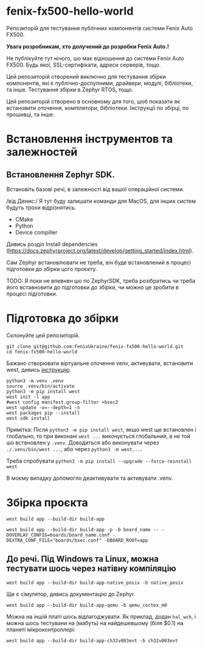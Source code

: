 # fenix-fx500-hello-world

Репозиторій для тестування публічних компонентів системи Fenix Auto FX500.

**Увага розробникам, хто долучений до розробки Fenix Auto.!**

Не публікуйте тут нічого, шо має відношення до системи Fenix Auto FX500.
Будь якої, SSL-сертифікати, адреси серверів, тощо.

Цей репозиторій створений виключно для тестування збірки компонентів,
які є публічно-доспупними, драйвери, модулі, бібліотеки, та інше.
Тестування збірки в Zephyr RTOS, тощо.

Цей репозиторій створено в основному для того, шоб показати як встановити оточення,
компілятори, бібліотеки. Інструкції по збірці, по прошивці, та інше.


# Встановлення інструментов та залежностей

## Встановлення Zephyr SDK.

Встановіть базові речі, в залежності від вашої операційної системи.

/від Денис:/ Я тут буду залишати команди для MacOS, для інших систем будуть трохи відрізнятись.

- CMake
- Python
- Device compiller

Дивись розділ Install dependencies (https://docs.zephyrproject.org/latest/develop/getting_started/index.html).

Сам Zephyr встановлювати не треба, він буде встановлений в процесі підготовки до збірки цого проєкту.

TODO: Я поки не впевнен шо по ZephyrSDK, треба розібратись чи треба його вставновити до підготовки до збірки,
чи можно це зробити в процесі підготовки.

# Підготовка до збірки

Склонуйте цей репозиторій.

```
git clone git@github.com:FenixUkraine/fenix-fx500-hello-world.git
cd fenix-fx500-hello-world
```

Бажано створювати віртуальне оточення venv, активувати, встановити west, дивись [інструкцію](https://docs.zephyrproject.org/latest/develop/getting_started/index.html).


```
python3 -m venv .venv
source .venv/bin/activate
python3 -m pip install west
west init -l app
#west config manifest.group-filter +bsec2
west update -o=--depth=1 -n
west packages pip --install
west sdk install
```

Примітка:
Після `python3 -m pip install west`, якшо west ще встановлен і глобально, то при виконані `west ...` виконується глобальний, а не той шо вствновлен
у `.venv`. Доводиться або виконувати через `./.venv/bin/west ...`, або
через `python3 -m west...`.

Треба спробувати
`python3 -m pip install --upgrade --force-reinstall west`

В моєму випадку допомогло деактивувати та активувати .venv.

# Збірка проєкта

```
west build app --build-dir build-app
```

```
west build app --build-dir build-app -p -b board_name -- -DOVERLAY_CONFIG=boards/board_name.conf -DEXTRA_CONF_FILE="boards/bsec.conf" -DBOARD_ROOT=app
```

## До речі. Під Windows та Linux, можна тестувати шось через натівну компіляцію

```
west build app --build-dir build-app-native_posix -b native_posix
```

Ще є сімулятор, дивись документацію до Zephyr.

```
west build app --build-dir build-app-qemu -b qemu_cortex_m0
```

Можна на іншій платі шось відлагоджувати. Як приклад, додан `hal_wch`, і можна
шось тестувани на (мабуть) на найдешевшому (біля $0.1) на планеті мікроконтроллері:

```
west build app --build-dir build-app-ch32v003evt -b ch32v003evt
```
